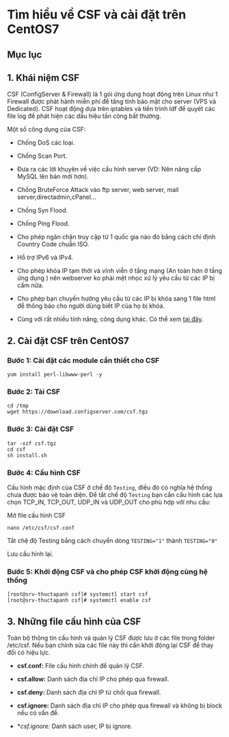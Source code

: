 # Tìm hiều về CSF và cài đặt trên CentOS7

## Mục lục

## 1. Khái niệm CSF

CSF (ConfigServer & Firewall) là 1 gói ứng dụng hoạt động trên Linux như 1 Firewall được phát hành miễn phí để tăng tính bảo mật cho server (VPS và Dedicated). CSF hoạt động dựa trên iptables và tiến trình ldf để quyét các file log để phát hiện các dấu hiệu tấn công bất thường.

Một số công dụng của CSF:

- Chống DoS các loại.

- Chống Scan Port.

- Đưa ra các lời khuyên về việc cấu hình server (VD: 
Nên nâng cấp MySQL lên bản mới hơn).

- Chống BruteForce Attack vào ftp server, web server, mail server,directadmin,cPanel…

- Chống Syn Flood.

- Chống Ping Flood.

- Cho phép ngăn chặn truy cập từ 1 quốc gia nào đó bằng cách chỉ định Country Code chuẫn ISO.

- Hỗ trợ IPv6 và IPv4.

- Cho phép khóa IP tạm thời và vĩnh viễn ở tầng mạng (An toàn hơn ở tầng ứng dụng ) nên webserver ko phải mệt nhọc xử lý yêu cầu từ các IP bị cấm nữa.

- Cho phép bạn chuyến hướng yêu cầu từ các IP bị khóa sang 1 file html để thông báo cho người dùng biết IP của họ bị khóa.

- Cùng với rất nhiều tính năng, công dụng khác. Có thể xem [tại đây](https://www.configserver.com/cp/csf.html).

## 2. Cài đặt CSF trên CentOS7

### Bước 1: Cài đặt các module cần thiết cho CSF

`yum install perl-libwww-perl -y`

### Bước 2: Tải CSF

```
cd /tmp
wget https://download.configserver.com/csf.tgz
```

### Bước 3: Cài đặt CSF

```
tar -xzf csf.tgz
cd csf
sh install.sh
```

### Bước 4: Cấu hình CSF

Cấu hình mặc định của CSF ở chế độ `Testing`, điều đó có nghĩa hệ thống chưa được bảo vệ toàn diện. Để tắt chế độ `Testing` bạn cần cấu hình các lựa chọn TCP_IN, TCP_OUT, UDP_IN và UDP_OUT cho phù hợp với nhu cầu:

Mở file cấu hình CSF

`nano /etc/csf/csf.conf`

Tắt chệ độ Testing bằng cách chuyển dòng `TESTING="1"` thành `TESTING="0"`

Lưu cấu hình lại.

### Bước 5: Khởi động CSF và cho phép CSF khởi động cùng hệ thống

```
[root@srv-thuctapanh csf]# systemctl start csf
[root@srv-thuctapanh csf]# systemctl enable csf
```

## 3. Những file cấu hình của CSF

Toàn bộ thông tin cấu hình và quản lý CSF được lưu ở các file trong folder /etc/csf. Nếu bạn chỉnh sửa các file này thì cần khởi động lại CSF để thay đổi có hiệu lực.

- **csf.conf:** File cấu hình chính để quản lý CSF.

- **csf.allow:** Danh sách địa chỉ IP cho phép qua firewall.

- **csf.deny:** Danh sách địa chỉ IP từ chối qua firewall.

- **csf.ignore:** Danh sách địa chỉ IP cho phép qua firewall và không bị block nếu có vấn đề.

- **csf.*ignore:** Danh sách user, IP bị ignore.